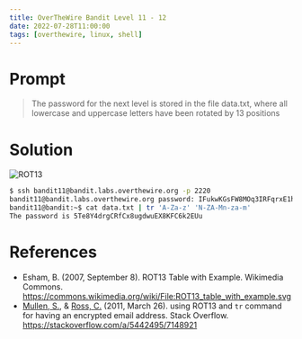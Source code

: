 ```yaml
---
title: OverTheWire Bandit Level 11 - 12
date: 2022-07-28T11:00:00
tags: [overthewire, linux, shell]
---
```

# Prompt
> The password for the next level is stored in the file data.txt, where all lowercase and uppercase letters have been rotated by 13 positions

# Solution
![ROT13](https://upload.wikimedia.org/wikipedia/commons/thumb/3/33/ROT13_table_with_example.svg/475px-ROT13_table_with_example.svg.png?20070909030930)


```sh
$ ssh bandit11@bandit.labs.overthewire.org -p 2220
bandit11@bandit.labs.overthewire.org password: IFukwKGsFW8MOq3IRFqrxE1hxTNEbUPR
bandit11@bandit:~$ cat data.txt | tr 'A-Za-z' 'N-ZA-Mn-za-m'
The password is 5Te8Y4drgCRfCx8ugdwuEX8KFC6k2EUu
```

# References
* Esham, B. (2007, September 8). ROT13 Table with Example. Wikimedia Commons. <https://commons.wikimedia.org/wiki/File:ROT13_table_with_example.svg>
* [Mullen, S.](https://stackoverflow.com/users/154573/samullen), & [Ross, C.](https://stackoverflow.com/users/9388567/charlie-ross) (2011, March 26). using ROT13 and `tr` command for having an encrypted email address. Stack Overflow. <https://stackoverflow.com/a/5442495/7148921>